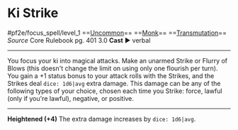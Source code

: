 # Ki Strike
#pf2e/focus_spell/level_1
==[Uncommon](../../../rules/traits/uncommon.md)== ==[Monk](../../../rules/traits/monk.md)== ==[Transmutation](../../../rules/traits/transmutation.md)==
*Source* Core Rulebook pg. 401 3.0
**Cast** ► verbal

---
You focus your ki into magical attacks. Make an unarmed Strike or Flurry of Blows (this doesn't change the limit on using only one flourish per turn). You gain a +1 status bonus to your attack rolls with the Strikes, and the Strikes deal `dice: 1d6|avg` extra damage. This damage can be any of the following types of your choice, chosen each time you Strike: force, lawful (only if you're lawful), negative, or positive.

<hr>

**Heightened (+4)** The extra damage increases by `dice: 1d6|avg`.